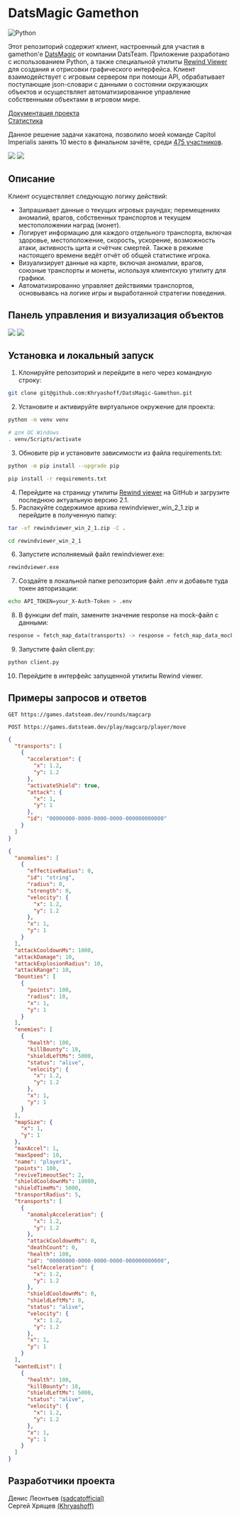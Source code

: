 # DatsMagic Gamethon
![Python](https://img.shields.io/badge/-Python-3776AB?style=flat&logo=python&logoColor=white)

Этот репозиторий содержит клиент, настроенный для участия в gamethon'е [DatsMagic](https://datsteam.dev/datsmagic#promo) от компании DatsTeam. Приложение разработано с использованием Python, а также специальной утилиты [Rewind Viewer](https://github.com/kswaldemar/rewind-viewer) для создания и отрисовки графического интерфейса. Клиент взаимодействует с игровым сервером при помощи API, обрабатывает поступающие json-словари с данными о состоянии окружающих объектов и осуществляет автоматизированное управление собственными объектами в игровом мире.  

[Документация проекта](https://gamethon.datsteam.dev/datsmagic/documentation/)  
[Статистика](https://datsteam.dev/datsmagic/magicstats)

Данное решение задачи хакатона, позволило моей команде Capitol Imperialis занять 10 место в финальном зачёте, среди [475 участников](https://datsteam.dev/datsmagic#teams).

![](images/cert_5891861359.png)
![](images/stats.png)

## Описание

Клиент осуществляет следующую логику действий:

- Запрашивает данные о текущих игровых раундах; перемещениях аномалий, врагов, собственных транспортов и текущем местоположении наград (монет).
- Логирует информацию для каждого отдельного транспорта, включая здоровье, местоположение, скорость, ускорение, возможность атаки, активность щита и счётчик смертей. Также в режиме настоящего времени ведёт отчёт об общей статистике игрока.
- Визуализирует данные на карте, включая аномалии, врагов, союзные транспорты и монеты, используя клиентскую утилиту для графики.
- Автоматизированно управляет действиями транспортов, основываясь на логике игры и выработанной стратегии поведения.

## Панель управления и визуализация объектов

![](images/panel.png)
![](images/visual.png)

## Установка и локальный запуск

1. Клонируйте репозиторий и перейдите в него через командную строку:
```bash
git clone git@github.com:Khryashoff/DatsMagic-Gamethon.git
```
2. Установите и активируйте виртуальное окружение для проекта:
```bash
python -m venv venv
```
```bash
# для ОС Windows
. venv/Scripts/activate
```
3. Обновите pip и установите зависимости из файла requirements.txt:
```bash
python -m pip install --upgrade pip
```
```bash
pip install -r requirements.txt
```
4. Перейдите на страницу утилиты [Rewind viewer](https://github.com/kswaldemar/rewind-viewer/releases) на GitHub и загрузите последнюю актуальную версию 2.1.
5. Распакуйте содержимое архива rewindviewer_win_2_1.zip и перейдите в полученную папку:
```bash
tar -xf rewindviewer_win_2_1.zip -C . 
```
```bash
cd rewindviewer_win_2_1
```
6. Запустите исполняемый файл rewindviewer.exe:
```bash
rewindviewer.exe
```
7. Создайте в локальной папке репозитория файл .env и добавьте туда токен авторизации:
```bash
echo API_TOKEN=your_X-Auth-Token > .env
```
8. В функции def main, замените значение response на mock-файл с данными:
```python 
response = fetch_map_data(transports) -> response = fetch_map_data_mock(transports)
```
9. Запустите файл client.py:
```bash
python client.py
```
10. Перейдите в интерфейс запущенной утилиты Rewind viewer.

## Примеры запросов и ответов

```http
GET https://games.datsteam.dev/rounds/magcarp
```

```http
POST https://games.datsteam.dev/play/magcarp/player/move
```

```json
{
  "transports": [
    {
      "acceleration": {
        "x": 1.2,
        "y": 1.2
      },
      "activateShield": true,
      "attack": {
        "x": 1,
        "y": 1
      },
      "id": "00000000-0000-0000-0000-000000000000"
    }
  ]
}
```

```json
{
  "anomalies": [
    {
      "effectiveRadius": 0,
      "id": "string",
      "radius": 0,
      "strength": 0,
      "velocity": {
        "x": 1.2,
        "y": 1.2
      },
      "x": 1,
      "y": 1
    }
  ],
  "attackCooldownMs": 1000,
  "attackDamage": 10,
  "attackExplosionRadius": 10,
  "attackRange": 10,
  "bounties": [
    {
      "points": 100,
      "radius": 10,
      "x": 1,
      "y": 1
    }
  ],
  "enemies": [
    {
      "health": 100,
      "killBounty": 10,
      "shieldLeftMs": 5000,
      "status": "alive",
      "velocity": {
        "x": 1.2,
        "y": 1.2
      },
      "x": 1,
      "y": 1
    }
  ],
  "mapSize": {
    "x": 1,
    "y": 1
  },
  "maxAccel": 1,
  "maxSpeed": 10,
  "name": "player1",
  "points": 100,
  "reviveTimeoutSec": 2,
  "shieldCooldownMs": 10000,
  "shieldTimeMs": 5000,
  "transportRadius": 5,
  "transports": [
    {
      "anomalyAcceleration": {
        "x": 1.2,
        "y": 1.2
      },
      "attackCooldownMs": 0,
      "deathCount": 0,
      "health": 100,
      "id": "00000000-0000-0000-0000-000000000000",
      "selfAcceleration": {
        "x": 1.2,
        "y": 1.2
      },
      "shieldCooldownMs": 0,
      "shieldLeftMs": 0,
      "status": "alive",
      "velocity": {
        "x": 1.2,
        "y": 1.2
      },
      "x": 1,
      "y": 1
    }
  ],
  "wantedList": [
    {
      "health": 100,
      "killBounty": 10,
      "shieldLeftMs": 5000,
      "status": "alive",
      "velocity": {
        "x": 1.2,
        "y": 1.2
      },
      "x": 1,
      "y": 1
    }
  ]
}
```

## Разработчики проекта
Денис Леонтьев [(sadcatofficial)](https://github.com/sadcatofficial)  
Сергей Хрящев [(Khryashoff)](https://github.com/Khryashoff)